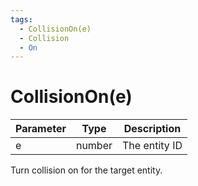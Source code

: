 ```yaml
---
tags:
  - CollisionOn(e)
  - Collision
  - On
---
```


# CollisionOn(e)

| Parameter | Type   | Description   |
| --------- | ------ | ------------- |
| e         | number | The entity ID |

Turn collision on for the target entity.

